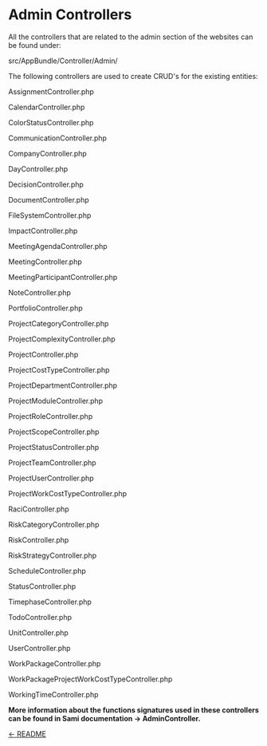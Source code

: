 Admin Controllers
=================
All the controllers that are related to the admin section of the websites can be found under:
>
src/AppBundle/Controller/Admin/
>

The following controllers are used to create CRUD's for the existing entities:
>
AssignmentController.php
>
CalendarController.php
>
ColorStatusController.php
>
CommunicationController.php
>
CompanyController.php
>
DayController.php
>
DecisionController.php
>
DocumentController.php
>
FileSystemController.php
>
ImpactController.php
>
MeetingAgendaController.php
>
MeetingController.php
>
MeetingParticipantController.php
>
NoteController.php
>
PortfolioController.php
>
ProjectCategoryController.php
>
ProjectComplexityController.php
>
ProjectController.php
>
ProjectCostTypeController.php
>
ProjectDepartmentController.php
>
ProjectModuleController.php
>
ProjectRoleController.php
>
ProjectScopeController.php
>
ProjectStatusController.php
>
ProjectTeamController.php
>
ProjectUserController.php
>
ProjectWorkCostTypeController.php
>
RaciController.php
>
RiskCategoryController.php
>
RiskController.php
>
RiskStrategyController.php
>
ScheduleController.php
>
StatusController.php
>
TimephaseController.php
>
TodoController.php
>
UnitController.php
>
UserController.php
>
WorkPackageController.php
>
WorkPackageProjectWorkCostTypeController.php
>
WorkingTimeController.php
>

**More information about the functions signatures used in these controllers can be found in Sami documentation -> AdminController.**

[<- README](README.md)
